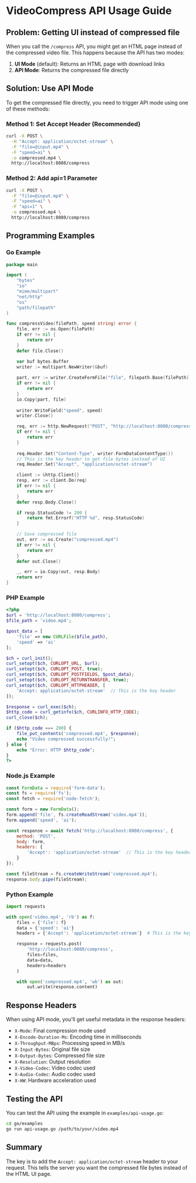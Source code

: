 # VideoCompress API Usage Guide

## Problem: Getting UI instead of compressed file

When you call the `/compress` API, you might get an HTML page instead of the compressed video file. This happens because the API has two modes:

1. **UI Mode** (default): Returns an HTML page with download links
2. **API Mode**: Returns the compressed file directly

## Solution: Use API Mode

To get the compressed file directly, you need to trigger API mode using one of these methods:

### Method 1: Set Accept Header (Recommended)

```bash
curl -X POST \
  -H "Accept: application/octet-stream" \
  -F "file=@input.mp4" \
  -F "speed=ai" \
  -o compressed.mp4 \
  http://localhost:8080/compress
```

### Method 2: Add api=1 Parameter

```bash
curl -X POST \
  -F "file=@input.mp4" \
  -F "speed=ai" \
  -F "api=1" \
  -o compressed.mp4 \
  http://localhost:8080/compress
```

## Programming Examples

### Go Example

```go
package main

import (
    "bytes"
    "io"
    "mime/multipart"
    "net/http"
    "os"
    "path/filepath"
)

func compressVideo(filePath, speed string) error {
    file, err := os.Open(filePath)
    if err != nil {
        return err
    }
    defer file.Close()

    var buf bytes.Buffer
    writer := multipart.NewWriter(&buf)
    
    part, err := writer.CreateFormFile("file", filepath.Base(filePath))
    if err != nil {
        return err
    }
    io.Copy(part, file)
    
    writer.WriteField("speed", speed)
    writer.Close()

    req, err := http.NewRequest("POST", "http://localhost:8080/compress", &buf)
    if err != nil {
        return err
    }
    
    req.Header.Set("Content-Type", writer.FormDataContentType())
    // This is the key header to get file bytes instead of UI
    req.Header.Set("Accept", "application/octet-stream")

    client := &http.Client{}
    resp, err := client.Do(req)
    if err != nil {
        return err
    }
    defer resp.Body.Close()

    if resp.StatusCode != 200 {
        return fmt.Errorf("HTTP %d", resp.StatusCode)
    }

    // Save compressed file
    out, err := os.Create("compressed.mp4")
    if err != nil {
        return err
    }
    defer out.Close()

    _, err = io.Copy(out, resp.Body)
    return err
}
```

### PHP Example

```php
<?php
$url = 'http://localhost:8080/compress';
$file_path = 'video.mp4';

$post_data = [
    'file' => new CURLFile($file_path),
    'speed' => 'ai'
];

$ch = curl_init();
curl_setopt($ch, CURLOPT_URL, $url);
curl_setopt($ch, CURLOPT_POST, true);
curl_setopt($ch, CURLOPT_POSTFIELDS, $post_data);
curl_setopt($ch, CURLOPT_RETURNTRANSFER, true);
curl_setopt($ch, CURLOPT_HTTPHEADER, [
    'Accept: application/octet-stream'  // This is the key header
]);

$response = curl_exec($ch);
$http_code = curl_getinfo($ch, CURLINFO_HTTP_CODE);
curl_close($ch);

if ($http_code === 200) {
    file_put_contents('compressed.mp4', $response);
    echo "Video compressed successfully!";
} else {
    echo "Error: HTTP $http_code";
}
?>
```

### Node.js Example

```javascript
const FormData = require('form-data');
const fs = require('fs');
const fetch = require('node-fetch');

const form = new FormData();
form.append('file', fs.createReadStream('video.mp4'));
form.append('speed', 'ai');

const response = await fetch('http://localhost:8080/compress', {
    method: 'POST',
    body: form,
    headers: { 
        'Accept': 'application/octet-stream'  // This is the key header
    }
});

const fileStream = fs.createWriteStream('compressed.mp4');
response.body.pipe(fileStream);
```

### Python Example

```python
import requests

with open('video.mp4', 'rb') as f:
    files = {'file': f}
    data = {'speed': 'ai'}
    headers = {'Accept': 'application/octet-stream'}  # This is the key header

    response = requests.post(
        'http://localhost:8080/compress',
        files=files,
        data=data,
        headers=headers
    )

    with open('compressed.mp4', 'wb') as out:
        out.write(response.content)
```

## Response Headers

When using API mode, you'll get useful metadata in the response headers:

- `X-Mode`: Final compression mode used
- `X-Encode-Duration-Ms`: Encoding time in milliseconds
- `X-Throughput-MBps`: Processing speed in MB/s
- `X-Input-Bytes`: Original file size
- `X-Output-Bytes`: Compressed file size
- `X-Resolution`: Output resolution
- `X-Video-Codec`: Video codec used
- `X-Audio-Codec`: Audio codec used
- `X-HW`: Hardware acceleration used

## Testing the API

You can test the API using the example in `examples/api-usage.go`:

```bash
cd go/examples
go run api-usage.go /path/to/your/video.mp4
```

## Summary

The key is to add the `Accept: application/octet-stream` header to your request. This tells the server you want the compressed file bytes instead of the HTML UI page.
